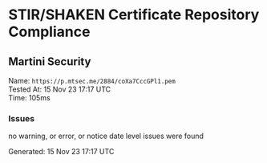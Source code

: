 # STIR/SHAKEN Certificate Repository Compliance

## Martini Security

Name: `https://p.mtsec.me/2884/coXa7CccGPl1.pem`\
Tested At: 15 Nov 23 17:17 UTC\
Time: 105ms

### Issues

no warning, or error, or notice date level issues were found

Generated: 15 Nov 23 17:17 UTC
